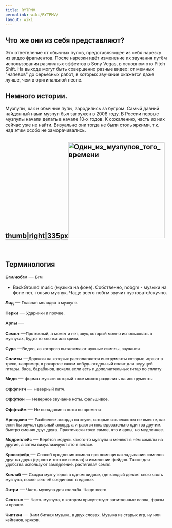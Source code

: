 ```yaml
---
title: RYTPMV
permalink: wiki/RYTPMV/
layout: wiki
---
```


## Что же они из себя представляют?

Это ответвление от обычных пупов, представляющее из себя нарезку из
видео фрагментов. После нарезки идёт изменение их звучания путём
использования различных эффектов в Sony Vegas, в основном это Pitch
Shift. На выходе могут быть совершенно разные видео: от мемных "напевов"
до серьёзных работ, в которых звучание окажется даже лучше, чем в
оригинальной песне.

## Немного истории.

Музпупы, как и обычные пупы, зародились за бугром. Самый давний
найденный нами музпуп был загружен в 2008 году. В России первые музпупы
начали делать в начале 10-х годов. К сожалению, часть из них сейчас уже
не найти. Визуально они тогда не были столь яркими, т.к. над этим особо
не заморачивались.

## [thumb\|right\|335px](Файл:Sexy_pocik_with_pitch "wikilink")<img src="Один_из_музпупов_того_времени" title="fig:Один_из_музпупов_того_времени" width="300" height="300" alt="Один_из_музпупов_того_времени" />

 

## Терминология

<span style="font-family:arial,sans,sans-serif;font-size:13.3333px;font-weight:700;text-align:center;">Бгм/нобгм </span><span style="color:rgb(84,84,84);font-family:Helvetica,arial,sans-serif;font-size:16px;font-weight:400;">— </span><span style="font-family:arial,sans,sans-serif;font-size:13.3333px;font-weight:400;">Бгм
- BackGround music (музыка на фоне). Собственно, nobgm - музыки на фоне
нет, только музпук. Чаще всего нобгм звучит пустовато/скучно.</span>

<span style="font-family:arial,sans,sans-serif;font-size:13.3333px;font-weight:700;text-align:center;">Лид </span><span style="color:rgb(84,84,84);font-family:Helvetica,arial,sans-serif;font-size:16px;font-weight:400;">— </span><span style="font-family:arial,sans,sans-serif;font-size:13.3333px;font-weight:400;">Главная
мелодия в музпупе.</span>

<span style="font-family:arial,sans,sans-serif;font-size:13.3333px;font-weight:700;text-align:center;">Перки </span><span style="color:rgb(84,84,84);font-family:Helvetica,arial,sans-serif;font-size:16px;font-weight:400;">— </span><span style="font-family:arial,sans,sans-serif;font-size:13.3333px;font-weight:400;">Ударники
и прочее.</span>

<span style="font-family:arial,sans,sans-serif;font-size:13.3333px;font-weight:700;text-align:center;">Арпы </span><span style="color:rgb(84,84,84);font-family:Helvetica,arial,sans-serif;font-size:16px;font-weight:400;">—</span>

<span style="font-family:arial,sans,sans-serif;font-size:13.3333px;font-weight:700;text-align:center;">Сэмпл </span><span style="color:rgb(84,84,84);font-family:Helvetica,arial,sans-serif;font-size:16px;font-weight:400;">—</span><span style="font-family:arial,sans,sans-serif;font-size:13.3333px;font-weight:400;">Протяжный,
а может и нет, звук, который можно использовать в музпуках, будто то
хлопки или крики.</span>

<span style="font-family:arial,sans,sans-serif;font-size:13.3333px;font-weight:700;text-align:center;">Сурс </span><span style="color:rgb(84,84,84);font-family:Helvetica,arial,sans-serif;font-size:16px;font-weight:400;">—</span><span style="font-family:arial,sans,sans-serif;font-size:13.3333px;font-weight:400;">Видео,
из которого вытаскивают нужные сэмплы, звучания</span>

<span style="font-family:arial,sans,sans-serif;font-size:13.3333px;font-weight:700;text-align:center;">Сплиты </span><span style="color:rgb(84,84,84);font-family:Helvetica,arial,sans-serif;font-size:16px;font-weight:400;">—</span><span style="font-family:arial,sans,sans-serif;font-size:13.3333px;font-weight:400;">Дорожки
на которых располагаются инструменты которые играют в треке, например, в
рокнроле каком нибудь отедльный сплит для ведущей гитары, баса,
барабанов, вокала если есть и дополнительных гитар по сплиту</span>

<span style="font-family:arial,sans,sans-serif;font-size:13.3333px;font-weight:700;text-align:center;">Миди </span><span style="color:rgb(84,84,84);font-family:Helvetica,arial,sans-serif;font-size:16px;font-weight:400;">— </span><span style="font-family:arial,sans,sans-serif;font-size:13.3333px;font-weight:400;">формат
музыки который тоже можно разделить на инструменты</span>

<span style="font-family:arial,sans,sans-serif;font-size:13.3333px;font-weight:700;text-align:center;">Оффпитч </span><span style="color:rgb(84,84,84);font-family:Helvetica,arial,sans-serif;font-size:16px;font-weight:400;">— </span><span style="font-family:arial,sans,sans-serif;font-size:13.3333px;font-weight:400;">Неверный
питч.</span>

<span style="font-family:arial,sans,sans-serif;font-size:13.3333px;font-weight:700;text-align:center;">Оффтюн </span><span style="color:rgb(84,84,84);font-family:Helvetica,arial,sans-serif;font-size:16px;font-weight:400;">— </span><span style="font-family:arial,sans,sans-serif;font-size:13.3333px;font-weight:400;">Неверное
звучание ноты, фальшивое.</span>

<span style="font-family:arial,sans,sans-serif;font-size:13.3333px;font-weight:700;text-align:center;">Оффтайм </span><span style="color:rgb(84,84,84);font-family:Helvetica,arial,sans-serif;font-size:16px;font-weight:400;">— </span><span style="font-family:arial,sans,sans-serif;font-size:13.3333px;font-weight:400;">Не
попадание в ноты по времени</span>

<span style="font-family:arial,sans,sans-serif;font-size:13.3333px;font-weight:700;text-align:center;">Арпеджио </span><span style="color:rgb(84,84,84);font-family:Helvetica,arial,sans-serif;font-size:16px;font-weight:400;">— </span><span style="font-family:arial,sans,sans-serif;font-size:13.3333px;font-weight:400;">Разбиение
аккорда на звуки, которые извлекаются не вместе, как если бы звучал
цельный аккорд, а играются последовательно один за другим, быстро сменяя
друг друга. Практически тоже самое, что и арпы, но медленнее.</span>

<span style="font-family:arial,sans,sans-serif;font-size:13.3333px;font-weight:700;text-align:center;">Модреплейс </span><span style="color:rgb(84,84,84);font-family:Helvetica,arial,sans-serif;font-size:16px;font-weight:400;">— </span><span style="font-family:Arial;font-size:13.3333px;font-weight:400;">Берётся
модуль какого-то музпупа и меняют в нём сэмплы на другие, а затем
визуализируют это в вегасе.</span>

<span style="font-family:arial,sans,sans-serif;font-size:13.3333px;font-weight:700;text-align:center;">Кроссфейд </span><span style="color:rgb(84,84,84);font-family:Helvetica,arial,sans-serif;font-size:16px;font-weight:400;">— </span><span style="font-family:arial,sans,sans-serif;font-size:13.3333px;font-weight:400;">Способ
продления сэмпла при помощи накладывании сэмплов друг на друга (одного и
того же сэмпла) и изменении фейдов. Также для удобства используют
замедление, растягивая сэмпл.</span>

<span style="font-family:arial,sans,sans-serif;font-size:13.3333px;font-weight:700;text-align:center;">Коллаб </span><span style="color:rgb(84,84,84);font-family:Helvetica,arial,sans-serif;font-size:16px;font-weight:400;">— </span><span style="font-family:arial,sans,sans-serif;font-size:13.3333px;font-weight:400;">Сходка
музпуперов в одном видосе, где каждый делает свою часть музпупа, после
чего её соединяют в единое.</span>

<span style="font-family:arial,sans,sans-serif;font-size:13.3333px;font-weight:700;text-align:center;">Энтри </span><span style="color:rgb(84,84,84);font-family:Helvetica,arial,sans-serif;font-size:16px;font-weight:400;">— </span><span style="font-family:arial,sans,sans-serif;font-size:13.3333px;font-weight:400;">Часть
музпупа для коллаба. Чаще всего.</span>

<span style="font-family:arial,sans,sans-serif;font-size:13.3333px;font-weight:700;text-align:center;">Сентенс </span><span style="color:rgb(84,84,84);font-family:Helvetica,arial,sans-serif;font-size:16px;font-weight:400;">— </span><span style="font-family:arial,sans,sans-serif;font-size:13.3333px;font-weight:400;">Часть
музпупа, в котором присутствует запитченные слова, фразы и
прочее.</span>

<span style="font-family:arial,sans,sans-serif;font-size:13.3333px;font-weight:700;text-align:center;">Чиптюн </span><span style="color:rgb(84,84,84);font-family:Helvetica,arial,sans-serif;font-size:16px;font-weight:400;">— </span><span style="font-family:arial,sans,sans-serif;font-size:13.3333px;font-weight:400;">8-ми
битная музыка, в двух словах. Музыка из старых игр, ну или кейгенов,
кряков.</span>
